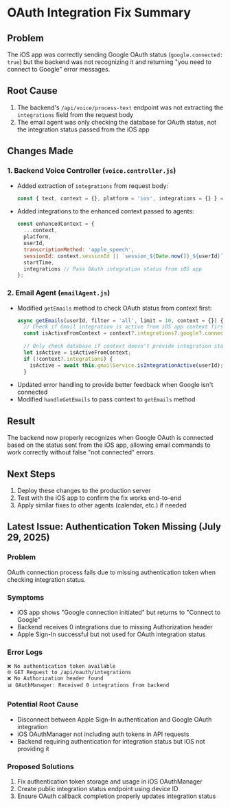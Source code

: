 # OAuth Integration Fix Summary

## Problem
The iOS app was correctly sending Google OAuth status (`google.connected: true`) but the backend was not recognizing it and returning "you need to connect to Google" error messages.

## Root Cause
1. The backend's `/api/voice/process-text` endpoint was not extracting the `integrations` field from the request body
2. The email agent was only checking the database for OAuth status, not the integration status passed from the iOS app

## Changes Made

### 1. Backend Voice Controller (`voice.controller.js`)
- Added extraction of `integrations` from request body:
  ```javascript
  const { text, context = {}, platform = 'ios', integrations = {} } = req.body;
  ```
- Added integrations to the enhanced context passed to agents:
  ```javascript
  const enhancedContext = {
    ...context,
    platform,
    userId,
    transcriptionMethod: 'apple_speech',
    sessionId: context.sessionId || `session_${Date.now()}_${userId}`,
    startTime,
    integrations // Pass OAuth integration status from iOS app
  };
  ```

### 2. Email Agent (`emailAgent.js`)
- Modified `getEmails` method to check OAuth status from context first:
  ```javascript
  async getEmails(userId, filter = 'all', limit = 10, context = {}) {
    // Check if Gmail integration is active from iOS app context first
    const isActiveFromContext = context?.integrations?.google?.connected === true;
    
    // Only check database if context doesn't provide integration status
    let isActive = isActiveFromContext;
    if (!context?.integrations) {
      isActive = await this.gmailService.isIntegrationActive(userId);
    }
  ```
- Updated error handling to provide better feedback when Google isn't connected
- Modified `handleGetEmails` to pass context to `getEmails` method

## Result
The backend now properly recognizes when Google OAuth is connected based on the status sent from the iOS app, allowing email commands to work correctly without false "not connected" errors.

## Next Steps
1. Deploy these changes to the production server
2. Test with the iOS app to confirm the fix works end-to-end
3. Apply similar fixes to other agents (calendar, etc.) if needed

## Latest Issue: Authentication Token Missing (July 29, 2025)

### Problem
OAuth connection process fails due to missing authentication token when checking integration status.

### Symptoms
- iOS app shows "Google connection initiated" but returns to "Connect to Google"
- Backend receives 0 integrations due to missing Authorization header
- Apple Sign-In successful but not used for OAuth integration status

### Error Logs
```
❌ No authentication token available
🌐 GET Request to /api/oauth/integrations
❌ No Authorization header found
📊 OAuthManager: Received 0 integrations from backend
```

### Potential Root Cause
- Disconnect between Apple Sign-In authentication and Google OAuth integration
- iOS OAuthManager not including auth tokens in API requests
- Backend requiring authentication for integration status but iOS not providing it

### Proposed Solutions
1. Fix authentication token storage and usage in iOS OAuthManager
2. Create public integration status endpoint using device ID
3. Ensure OAuth callback completion properly updates integration status